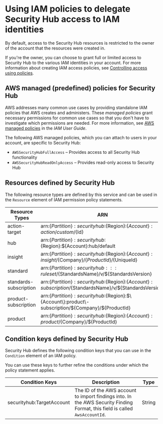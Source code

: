 # Using IAM policies to delegate Security Hub access to IAM identities<a name="securityhub-user-access"></a>

By default, access to the Security Hub resources is restricted to the owner of the account that the resources were created in\.

If you're the owner, you can choose to grant full or limited access to Security Hub to the various IAM identities in your account\. For more information about creating IAM access policies, see [Controlling access using policies](https://docs.aws.amazon.com/IAM/latest/UserGuide/access_controlling.html)\.

## AWS managed \(predefined\) policies for Security Hub<a name="securityhub-managedpolicies"></a>

AWS addresses many common use cases by providing standalone IAM policies that AWS creates and administers\. These *managed policies* grant necessary permissions for common use cases so that you don't have to investigate which permissions are needed\. For more information, see [AWS managed policies](https://docs.aws.amazon.com/IAM/latest/UserGuide/access_policies_managed-vs-inline.html#aws-managed-policies) in the *IAM User Guide*\.

The following AWS managed policies, which you can attach to users in your account, are specific to Security Hub:
+ `AWSSecurityHubFullAccess` – Provides access to all Security Hub functionality
+ `AWSSecurityHubReadOnlyAccess` – Provides read\-only access to Security Hub

## Resources defined by Security Hub<a name="resources"></a>

The following resource types are defined by this service and can be used in the `Resource` element of IAM permission policy statements\.


| Resource Types | ARN | 
| --- | --- | 
| <a name="actiontarget"></a>action\-target |  arn:$\{Partition\}:securityhub:$\{Region\}:$\{Account\}:action/custom/$\{Id\} | 
|   hub  |  arn:$\{Partition\}:securityhub:$\{Region\}:$\{Account\}:hub/default  | 
|   insight  |  arn:$\{Partition\}:securityhub:$\{Region\}:$\{Account\}:insight/$\{Company\}/$\{ProductId\}/$\{UniqueId\}  | 
|   standard  |  arn:$\{Partition\}:securityhub:::ruleset/$\{StandardsName\}/v/$\{StandardsVersion\}  | 
|   standards\-subscription  |  arn:$\{Partition\}:securityhub:$\{Region\}:$\{Account\}:subscription/$\{StandardsName\}/v/$\{StandardsVersion\}  | 
|   product\-subscription  |  arn:$\{Partition\}:securityhub:$\{Region\}:$\{Account\}:product\-subscription/$\{Company\}/$\{ProductId\}  | 
|   product  |  arn:$\{Partition\}:securityhub:$\{Region\}:$\{Account\}:product/$\{Company\}/$\{ProductId\}  | 

## Condition keys defined by Security Hub<a name="conditions"></a>

Security Hub defines the following condition keys that you can use in the `Condition` element of an IAM policy\.

You can use these keys to further refine the conditions under which the policy statement applies\.


| Condition Keys | Description | Type | 
| --- | --- | --- | 
|   securityhub:TargetAccount  |  The ID of the AWS account to import findings into\. In the AWS Security Finding Format, this field is called `AwsAccountId`\.  | String | 
